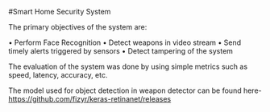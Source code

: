 #Smart Home Security System

The primary objectives of the system are:

•	Perform Face Recognition
•	Detect weapons in video stream
•	Send timely alerts triggered by sensors
•	Detect tampering of the system

The evaluation of the system was done by using simple metrics such as speed, latency, accuracy, etc. 

The model used for object detection in weapon detector can be found here-
https://github.com/fizyr/keras-retinanet/releases
